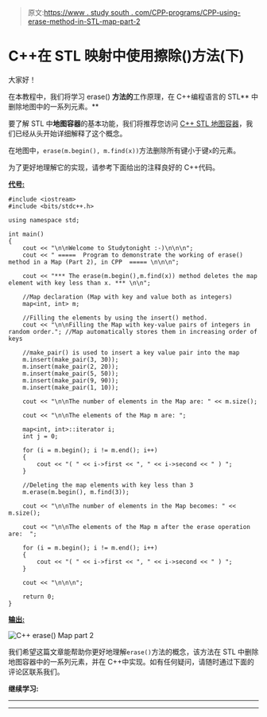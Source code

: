 > 原文:[https://www . study south . com/CPP-programs/CPP-using-erase-method-in-STL-map-part-2](https://www.studytonight.com/cpp-programs/cpp-using-erase-method-in-stl-map-part-2)

# C++在 STL 映射中使用擦除()方法(下)

大家好！

在本教程中，我们将学习 erase() **方法的**工作原理，在 C++编程语言的 STL** 中删除地图中的一系列元素。**

要了解 STL 中**地图容器**的基本功能，我们将推荐您访问 [C++ STL 地图容器](https://www.studytonight.com/cpp/stl/stl-container-map)，我们已经从头开始详细解释了这个概念。

在地图中，`erase(m.begin(), m.find(x))`方法删除所有键小于键`x`的元素。

为了更好地理解它的实现，请参考下面给出的注释良好的 C++代码。

<u>**代号:**</u>

```
#include <iostream>
#include <bits/stdc++.h>

using namespace std;

int main()
{
    cout << "\n\nWelcome to Studytonight :-)\n\n\n";
    cout << " =====  Program to demonstrate the working of erase() method in a Map (Part 2), in CPP  ===== \n\n\n";

    cout << "*** The erase(m.begin(),m.find(x)) method deletes the map element with key less than x. *** \n\n";

    //Map declaration (Map with key and value both as integers)
    map<int, int> m;

    //Filling the elements by using the insert() method.
    cout << "\n\nFilling the Map with key-value pairs of integers in random order."; //Map automatically stores them in increasing order of keys

    //make_pair() is used to insert a key value pair into the map
    m.insert(make_pair(3, 30));
    m.insert(make_pair(2, 20));
    m.insert(make_pair(5, 50));
    m.insert(make_pair(9, 90));
    m.insert(make_pair(1, 10));

    cout << "\n\nThe number of elements in the Map are: " << m.size();

    cout << "\n\nThe elements of the Map m are: ";

    map<int, int>::iterator i;
    int j = 0;

    for (i = m.begin(); i != m.end(); i++)
    {
        cout << "( " << i->first << ", " << i->second << " ) ";
    }

    //Deleting the map elements with key less than 3
    m.erase(m.begin(), m.find(3));

    cout << "\n\nThe number of elements in the Map becomes: " << m.size();

    cout << "\n\nThe elements of the Map m after the erase operation are:  ";

    for (i = m.begin(); i != m.end(); i++)
    {
        cout << "( " << i->first << ", " << i->second << " ) ";
    }

    cout << "\n\n\n";

    return 0;
} 
```

<u>**输出:**</u>

![C++ erase() Map part 2](../Images/efcc5e093f3b98466ff071f9a951966d.png)

我们希望这篇文章能帮助你更好地理解`erase()`方法的概念，该方法在 STL 中删除地图容器中的一系列元素，并在 C++中实现。如有任何疑问，请随时通过下面的评论区联系我们。

**继续学习:**

* * *

* * *